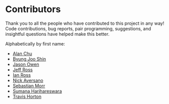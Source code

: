 # Contributors

Thank you to
all the people who have
contributed to this project
in any way!
Code contributions,
bug reports,
pair programming,
suggestions,
and insightful questions
have helped make this better.

Alphabetically by first name:

- [Alan Chu](https://github.com/thechutrain)
- [Byung Joo Shin](https://github.com/byshiny)
- [Jason Owen](https://jasonaowen.net/)
- [Jeff Ross](https://github.com/jeffro94)
- [Ian Ross](https://github.com/ihross)
- [Nick Aversano](https://github.com/nickav)
- [Sebastian Morr](https://github.com/blinry)
- [Sumana Harihareswara](https://github.com/brainwane)
- [Travis Horton](https://www.travish.com/)
